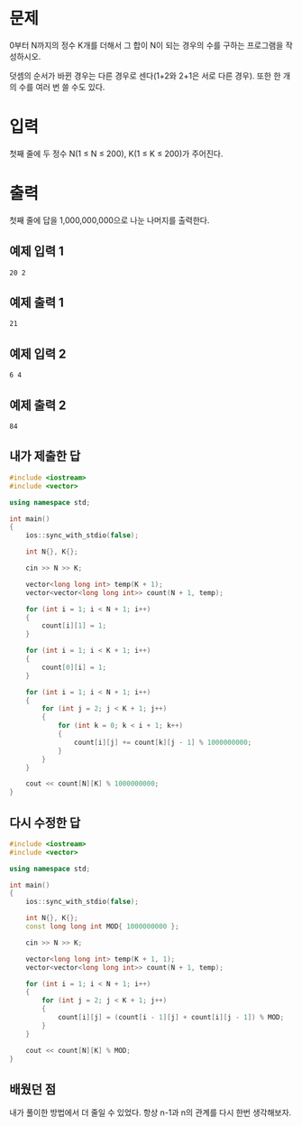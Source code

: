 문제
===========
0부터 N까지의 정수 K개를 더해서 그 합이 N이 되는 경우의 수를 구하는 프로그램을 작성하시오.

덧셈의 순서가 바뀐 경우는 다른 경우로 센다(1+2와 2+1은 서로 다른 경우). 또한 한 개의 수를 여러 번 쓸 수도 있다.

입력
=========
첫째 줄에 두 정수 N(1 ≤ N ≤ 200), K(1 ≤ K ≤ 200)가 주어진다.

출력
==============
첫째 줄에 답을 1,000,000,000으로 나눈 나머지를 출력한다.

예제 입력 1 
------------
```
20 2
```
예제 출력 1 
-------------
```
21
```
예제 입력 2 
-------------
```
6 4
```
예제 출력 2 
---------
```
84
```

내가 제출한 답
--------------
```cpp
#include <iostream>
#include <vector>

using namespace std;

int main()
{
    ios::sync_with_stdio(false);

    int N{}, K{};

    cin >> N >> K;

    vector<long long int> temp(K + 1);
    vector<vector<long long int>> count(N + 1, temp);

    for (int i = 1; i < N + 1; i++)
    {
        count[i][1] = 1;
    }

    for (int i = 1; i < K + 1; i++)
    {
        count[0][i] = 1;
    }

    for (int i = 1; i < N + 1; i++)
    {
        for (int j = 2; j < K + 1; j++)
        {
            for (int k = 0; k < i + 1; k++)
            {
                count[i][j] += count[k][j - 1] % 1000000000;
            }
        }
    }

    cout << count[N][K] % 1000000000;
}
```

다시 수정한 답
----------------
```cpp
#include <iostream>
#include <vector>

using namespace std;

int main()
{
    ios::sync_with_stdio(false);

    int N{}, K{};
    const long long int MOD{ 1000000000 };

    cin >> N >> K;

    vector<long long int> temp(K + 1, 1);
    vector<vector<long long int>> count(N + 1, temp);

    for (int i = 1; i < N + 1; i++)
    {
        for (int j = 2; j < K + 1; j++)
        {
            count[i][j] = (count[i - 1][j] + count[i][j - 1]) % MOD;
        }
    }

    cout << count[N][K] % MOD;
}
```

배웠던 점
--------------

내가 풀이한 방법에서 더 줄일 수 있었다. 항상 n-1과 n의 관계를 다시 한번 생각해보자.
